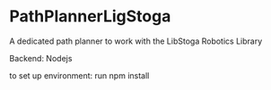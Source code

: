 # PathPlannerLigStoga
A dedicated path planner to work with the LibStoga Robotics Library

Backend: Nodejs 

to set up environment: run npm install

